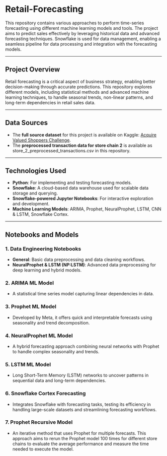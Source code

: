 # Retail-Forecasting

This repository contains various approaches to perform time-series forecasting using different machine learning models and tools. The project aims to predict sales effectively by leveraging historical data and advanced forecasting techniques. Snowflake is used for data management, enabling a seamless pipeline for data processing and integration with the forecasting models.

---

## Project Overview

Retail forecasting is a critical aspect of business strategy, enabling better decision-making through accurate predictions. This repository explores different models, including statistical methods and advanced machine learning techniques, to handle seasonal trends, non-linear patterns, and long-term dependencies in retail sales data.

---

## Data Sources

- The **full source dataset** for this project is available on Kaggle: [Acquire Valued Shoppers Challenge](https://www.kaggle.com/competitions/acquire-valued-shoppers-challenge/data).
- The **preprocessed transaction data for store chain 2** is available as store_2_preprocessed_transactions.csv in this repository.

---

## Technologies Used

- **Python**: For implementing and testing forecasting models.
- **Snowflake**: A cloud-based data warehouse used for scalable data storage and querying.
- **Snowflake-powered Jupyter Notebooks**: For interactive exploration and development.
- **Machine Learning Models**: ARIMA, Prophet, NeuralProphet, LSTM, CNN & LSTM, Snowflake Cortex.

---

## Notebooks and Models

### 1. Data Engineering Notebooks
   - **General**: Basic data preprocessing and data cleaning workflows.
   - **NeuralProphet & LSTM (NP:LSTM)**: Advanced data preprocessing for deep learning and hybrid models.

### 2. ARIMA ML Model
   - A statistical time series model capturing linear dependencies in data.

### 3. Prophet ML Model
   - Developed by Meta, it offers quick and interpretable forecasts using seasonality and trend decomposition.

### 4. NeuralProphet ML Model
   - A hybrid forecasting approach combining neural networks with Prophet to handle complex seasonality and trends.

### 5. LSTM ML Model
   - Long Short-Term Memory (LSTM) networks to uncover patterns in sequential data and long-term dependencies.

### 6. Snowflake Cortex Forecasting
   - Integrates Snowflake with forecasting tasks, testing its efficiency in handling large-scale datasets and streamlining forecasting workflows.

### 7. Prophet Recursive Model
   - An iterative method that uses Prophet for multiple forecasts. This approach aims to rerun the Prophet model 100 times for different store chains to evaluate the average performance and measure the time needed to execute the model.
